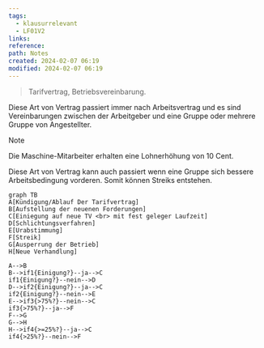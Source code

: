 ```yaml
---
tags:
  - klausurrelevant
  - LF01V2
links: 
reference: 
path: Notes
created: 2024-02-07 06:19
modified: 2024-02-07 06:19
---
```

>Tarifvertrag, Betriebsvereinbarung.

Diese Art von Vertrag passiert immer nach Arbeitsvertrag und es sind Vereinbarungen zwischen der Arbeitgeber und eine Gruppe oder mehrere Gruppe von Angestellter.

>[!note] 
> Die Maschine-Mitarbeiter erhalten eine Lohnerhöhung von 10 Cent.

Diese Art von Vertrag kann auch passiert wenn eine Gruppe sich bessere Arbeitsbedingung vorderen. Somit können Streiks entstehen.

```mermaid
graph TB
A[Kündigung/Ablauf Der Tarifvertrag]
B[Aufstellung der neuenen Forderungen]
C[Einiegung auf neue TV <br> mit fest geleger Laufzeit]
D[Schlichtungsverfahren]
E[Urabstimmung]
F[Streik]
G[Ausperrung der Betrieb]
H[Neue Verhandlung]

A-->B
B-->if1{Einigung?}--ja-->C
if1{Einigung?}--nein-->D
D-->if2{Einigung?}--ja-->C
if2{Einigung?}--nein-->E
E-->if3{>75%?}--nein-->C
if3{>75%?}--ja-->F
F-->G
G-->H
H-->if4{>=25%?}--ja-->C
if4{>25%?}--nein-->F
```